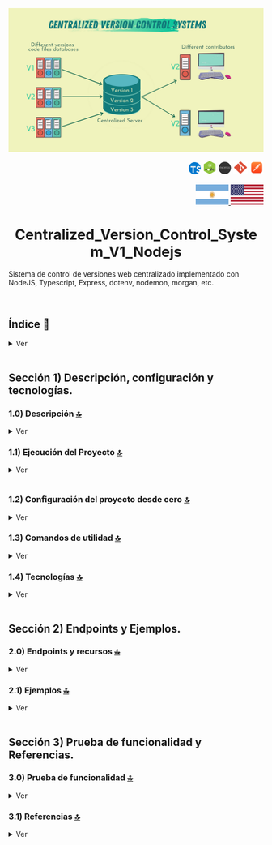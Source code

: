 ![Index app](./doc/assets/img/centralized.png)

<div align="right">
  <img width="24" height="24" src="./doc/assets/icons/backend/javascript-typescript/png/typescript.png" />
  <img width="27" height="27" src="./doc/assets/icons/backend/javascript-typescript/png/nodejs.png" />
  <img width="25" height="25" src="./doc/assets/icons/backend/javascript-typescript/png/express-js.png" />
  <img width="29" height="27" src="./doc/assets/icons/devops/png/git.png" />
  <img width="27" height="27" src="./doc/assets/icons/devops/png/postman.png" />
</div>

<br>

<div align="right">
  <a href="./doc/translation/README.es.md" target="_blank">
    <img src="./doc/assets/icons/translation/arg-flag.jpg"  width="65" height="40" />
  </a>
  <a href="./README.md" target="_blank">
    <img src="./doc/assets/icons/translation/eeuu-flag.jpg"  width="65" height="40" />
  </a>
</div>

<div align="center">

# Centralized\_Version\_Control\_System\_V1\_Nodejs

</div>

Sistema de control de versiones web centralizado implementado con NodeJS, Typescript, Express, dotenv, nodemon, morgan, etc.

<br>

## Índice 📜

<details>
  <summary> Ver </summary>

  <br>

### Sección 1) Descripción, configuración y tecnologías.

*   [1.0) Descripción del Proyecto.](#10-descripción-)
*   [1.1) Ejecución del Proyecto.](#11-ejecución-del-proyecto-)
*   [1.2) Configuración del proyecto desde cero](#12-configuración-del-proyecto-desde-cero-)
*   [1.3) Comandos de utilidad.](#13-comandos-de-utilidad)
*   [1.4) Tecnologías.](#14-tecnologías-)

### Sección 2) Endpoints y Ejemplos

*   [2.0) EndPoints y recursos.](#20-endpoints-y-recursos-)
*   [2.1) Ejemplos.](#21-ejemplos-)

### Sección 3) Prueba de funcionalidad y Referencias

*   [3.0) Prueba de funcionalidad.](#30-prueba-de-funcionalidad-)
*   [3.1) Referencias.](#31-referencias-)

  <br>

</details>

<br>

## Sección 1) Descripción, configuración y tecnologías.

### 1.0) Descripción [🔝](#índice-)

<details>
  <summary>Ver</summary>

  <br>

### 1.0.0) Descripción General

### 1.0.1) Descripción Arquitectura y Funcionamiento

  <br>

</details>

### 1.1) Ejecución del Proyecto [🔝](#índice-)

<details>
  <summary>Ver</summary>
  <br>

  <br>

</details>

<br>

### 1.2) Configuración del proyecto desde cero [🔝](#índice-)

<details>
  <summary>Ver</summary>

  <br>

*   Instalamos la última versión LTS de [Nodejs(v18)](https://nodejs.org/en/download)

*   Creamos un entorno de trabajo a través de algún ide, luego de crear una carpeta nos posicionamos sobre la misma

```git
cd 'projectName'
```

*   Creamos un proyecto npm de nodejs

```git
npm init -y
```

*   Creamos un archivo .gitignore y agregamos los files necesarios (por el momento node\_modules)

```git
mkdir .gitignore
```

*   Creamos un direct source (src) para agregar toda la lógica de nuestra app

```git
touch src
```

*   Instalamos el plugin para [express (framework web)](https://www.npmjs.com/package/express)

```git
npm i express
```

*   Instalamos el plugin para [dotenv (variables de entorno)](https://www.npmjs.com/package/dotenv)

```git
npm i dotenv
npm i dotenv-expand
```

*   Instalamos el plugin para cors

```git
npm i cors
```

*   Instalamos el plugin para convertir objetos json desde middleware

```git
npm i body-parser
```

*   Instalamos el plugin para [morgan-middleware (errores, formatos, etc)](https://expressjs.com/en/resources/middleware/morgan.html)

```git
npm i morgan
```

*   Instalamos el plugin para [nodemon (autoreload server)](https://www.npmjs.com/package/nodemon) de forma global

```git
npm i -g nodemon
```

*   Instalamos el plugin para [nodemon (autoreload server)](https://www.npmjs.com/package/nodemon) para desarrollo

```git
npm i nodemon --save-dev
```

*   Ejecutamos la app desde terminal para entorno local.

```git
npm run dev
```

*   Ejecutamos la app desde terminal para entorno productivo.

```git
npm start
```

*   Si se presenta algún mensaje indicando qué el puerto 8080 ya está en uso, podemos terminar todos los procesos dependientes y volver a ejecutar la app

```git
npx kill-port 8080
npm run dev o npm start
```

  <br>

</details>

### 1.3) Comandos de utilidad [🔝](#índice-)

<details>
  <summary>Ver</summary>

  <br>

  <br>

</details>

### 1.4) Tecnologías [🔝](#índice-)

<details>
  <summary>Ver</summary>

  <br>

| **Tecnologías** | **Versión** | **Finalidad** |\
| ------------- | ------------- | ------------- |
| [NodeJS](https://nodejs.org/en/) | 14.18.1  | Librería JS |
| [Typescript](https://www.typescriptlang.org/) | 3.8.3  | Lenguaje con alto tipado basado en JS |
| [VSC](https://code.visualstudio.com/docs) | 1.72.2  | IDE |
| [Postman](https://www.postman.com/downloads/) | 10.11  | Cliente Http |
| [CMD](https://learn.microsoft.com/en-us/windows-server/administration/windows-commands/cmd) | 10 | Símbolo del Sistema para linea de comandos |
| [Git](https://git-scm.com/downloads) | 2.29.1  | Control de Versiones |

</br>

| **Extensión** |\
| -------------  |
| Prettier - Code formatter |
| Typescript Toolbox - generate setters, getters, constrc, etc |
| Otras |

  <br>

</details>

<br>

## Sección 2) Endpoints y Ejemplos.

### 2.0) Endpoints y recursos [🔝](#índice-)

<details>
  <summary>Ver</summary>

  <br>

</details>

### 2.1) Ejemplos [🔝](#índice-)

<details>
  <summary>Ver</summary>
  <br>

  <br>

</details>

<br>

## Sección 3) Prueba de funcionalidad y Referencias.

### 3.0) Prueba de funcionalidad [🔝](#índice-)

<details>
  <summary>Ver</summary>

  <br>

  <br>

</details>

### 3.1) Referencias [🔝](#índice-)

<details>
  <summary>Ver</summary>

  <br>

#### Documentos

*   [Acerca del control de versiones](https://unity.com/es/solutions/what-is-version-control)
*   [Ejemplos de softwares de control de versiones](https://www.drauta.com/5-softwares-de-control-de-versiones)

#### Proyectos

*   [Desarrollo de una aplicación Web para
    control de versiones de software](https://e-archivo.uc3m.es/bitstream/handle/10016/11936/PFC-David%20Otero%20Gutierrez.pdf?sequence=1\&isAllowed=y)

#### Versionadores Open source

*   https://devhints.io/semver
*   https://github.com/npm/node-semver
*   https://keepcoding.io/blog/que-es-el-versionado-semantico-semver/

#### File System

*   [Lectura de nombres de archivos a traves de directorios](https://stackoverflow.com/questions/2727167/how-do-you-get-a-list-of-the-names-of-all-files-present-in-a-directory-in-node-j)
*   [Ejemplo Logica para File paths](https://stackoverflow.com/questions/2727167/how-do-you-get-a-list-of-the-names-of-all-files-present-in-a-directory-in-node-j)
*   [Métodos filehandle](https://nodejs.org/api/fs.html)

  <br>

</details>
